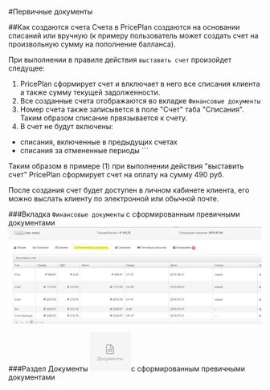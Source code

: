 #Первичные документы

##Как создаются счета
Счета в PricePlan создаются на основании списаний или вручную (к примеру пользователь может создать счет на произвольную сумму на пополнение балланса). 

При выполнении в правиле действия `выставить счет` произойдет следущее:

1. PricePlan сформирует счет и влключает в него все списания клиента а также сумму текущей задолженности.  
2. Все созданные счета отображаются во вкладке `Финансовые документы`
3. Номер счета также записывется в поле "Счет" таба "Списания". Таким образом списание првязывается к счету.
4. В счет не будут включены:  
 - списания, включенные в предыдущих счетах  
 - списания за отмененные периоды ```


Таким образом в примере (1) при выполнении действия "выставить счет" PricePlan сформирует счет на оплату на сумму 490 руб. 

После создания счет будет доступен в личном кабинете клиента, его можно выслать клиенту по электронной или обычной почте.  

###Вкладка `Финансовые документы` с сформированным превичными документами
![](client-docs.png)

###Раздел Документы ![](menu-documents.png)с сформированным превичными документами
[](list-documents.png)

